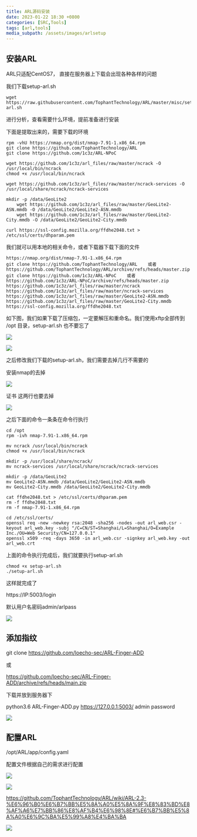 ```yaml
---
title: ARL源码安装
date: 2023-01-22 18:30 +0800
categories: [SRC,Tools]
tags: [arl,tools]
media_subpath: /assets/images/arlsetup
---
```




## 安装ARL

ARL只适配CentOS7， 直接在服务器上下载会出现各种各样的问题

我们下载setup-arl.sh

```shell
wget https://raw.githubusercontent.com/TophantTechnology/ARL/master/misc/setup-arl.sh
```

进行分析，查看需要什么环境，提前准备进行安装

下面是提取出来的，需要下载的环境

```shell
rpm -vhU https://nmap.org/dist/nmap-7.91-1.x86_64.rpm
git clone https://github.com/TophantTechnology/ARL
git clone https://github.com/1c3z/ARL-NPoC

wget https://github.com/1c3z/arl_files/raw/master/ncrack -O /usr/local/bin/ncrack
chmod +x /usr/local/bin/ncrack

wget https://github.com/1c3z/arl_files/raw/master/ncrack-services -O /usr/local/share/ncrack/ncrack-services

mkdir -p /data/GeoLite2
    wget https://github.com/1c3z/arl_files/raw/master/GeoLite2-ASN.mmdb -O /data/GeoLite2/GeoLite2-ASN.mmdb
    wget https://github.com/1c3z/arl_files/raw/master/GeoLite2-City.mmdb -O /data/GeoLite2/GeoLite2-City.mmdb

curl https://ssl-config.mozilla.org/ffdhe2048.txt > /etc/ssl/certs/dhparam.pem
```

我们就可以用本地的相关命令，或者下载器下载下面的文件

```
https://nmap.org/dist/nmap-7.91-1.x86_64.rpm
git clone https://github.com/TophantTechnology/ARL    或者    https://github.com/TophantTechnology/ARL/archive/refs/heads/master.zip
git clone https://github.com/1c3z/ARL-NPoC    或者    https://github.com/1c3z/ARL-NPoC/archive/refs/heads/master.zip
https://github.com/1c3z/arl_files/raw/master/ncrack
https://github.com/1c3z/arl_files/raw/master/ncrack-services
https://github.com/1c3z/arl_files/raw/master/GeoLite2-ASN.mmdb
https://github.com/1c3z/arl_files/raw/master/GeoLite2-City.mmdb
https://ssl-config.mozilla.org/ffdhe2048.txt
```

如下图，我们如果下载了压缩包，一定要解压和重命名。我们使用xftp全部传到 /opt 目录，setup-arl.sh 也不要忘了

![](WEBRESOURCEaef2bc835a94460a88dca6a5e7377b18.png)

![](WEBRESOURCE8698180b380849429e23ba998a1fff97.png)

之后修改我们下载的setup-arl.sh，我们需要去掉几行不需要的

安装nmap的去掉

![](WEBRESOURCE22296ef4f4d947d98dca54798c60792b.png)

证书 这两行也要去掉

![](WEBRESOURCE69a9a3485ed84300a11f521e0a78e640.png)



之后下面的命令一条条在命令行执行

```shell
cd /opt
rpm -ivh nmap-7.91-1.x86_64.rpm

mv ncrack /usr/local/bin/ncrack
chmod +x /usr/local/bin/ncrack

mkdir -p /usr/local/share/ncrack/
mv ncrack-services /usr/local/share/ncrack/ncrack-services

mkdir -p /data/GeoLite2
mv GeoLite2-ASN.mmdb /data/GeoLite2/GeoLite2-ASN.mmdb
mv GeoLite2-City.mmdb /data/GeoLite2/GeoLite2-City.mmdb

cat ffdhe2048.txt > /etc/ssl/certs/dhparam.pem
rm -f ffdhe2048.txt
rm -f nmap-7.91-1.x86_64.rpm

cd /etc/ssl/certs/
openssl req -new -newkey rsa:2048 -sha256 -nodes -out arl_web.csr -keyout arl_web.key -subj "/C=CN/ST=Shanghai/L=Shanghai/O=Example Inc./OU=Web Security/CN=127.0.0.1"
openssl x509 -req -days 3650 -in arl_web.csr -signkey arl_web.key -out arl_web.crt
```

上面的命令执行完成后，我们就要执行setup-arl.sh

```shell
chmod +x setup-arl.sh
./setup-arl.sh
```

这样就完成了

https://IP:5003/login

默认用户名密码admin/arlpass

![](WEBRESOURCE3706814cb37e40d18f01000d14b1b35a.png)









## 添加指纹

git clone https://github.com/loecho-sec/ARL-Finger-ADD 

或

https://github.com/loecho-sec/ARL-Finger-ADD/archive/refs/heads/main.zip

下载并放到服务器下

python3.6 ARL-Finger-ADD.py https://127.0.0.1:5003/ admin password

![](WEBRESOURCEdcf54444fc45461492ca1db8d9f09193.png)









## 配置ARL

/opt/ARL/app/config.yaml

配置文件根据自己的需求进行配置

![](WEBRESOURCE4e5ca401798c4167aa18e3ccc5590def.png)



![](WEBRESOURCE13755d9bedcd45f58f497caea09f0de0.png)

https://github.com/TophantTechnology/ARL/wiki/ARL-2.3-%E6%96%B0%E6%B7%BB%E5%8A%A0%E5%8A%9F%E8%83%BD%E8%AF%A6%E7%BB%86%E8%AF%B4%E6%98%8E#%E6%B7%BB%E5%8A%A0%E6%9C%BA%E5%99%A8%E4%BA%BA

![](WEBRESOURCE2a01997b78054cb886d45dd4dc449d11.png)

